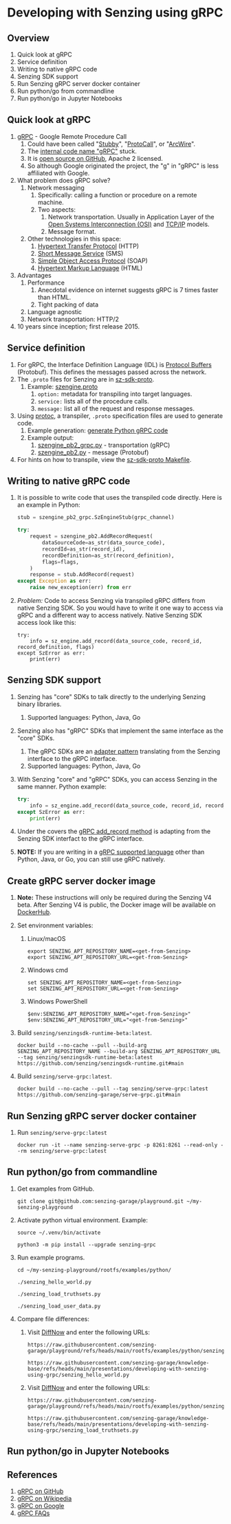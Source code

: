 # Developing with Senzing using gRPC

## Overview

1. Quick look at gRPC
1. Service definition
1. Writing to native gRPC code
1. Senzing SDK support
1. Run Senzing gRPC server docker container
1. Run python/go from commandline
1. Run python/go in Jupyter Notebooks

## Quick look at gRPC

1. [gRPC] - Google Remote Procedure Call
    1. Could have been called "[Stubby]", "[ProtoCall]", or "[ArcWire]".
    1. The [internal code name "gRPC"] stuck.
    1. It is [open source on GitHub], Apache 2 licensed.
    1. So although Google originated the project, the "g" in "gRPC" is less affiliated with Google.
1. What problem does gRPC solve?
    1. Network messaging
        1. Specifically: calling a function or procedure on a remote machine.
        1. Two aspects:
            1. Network transportation.
               Usually in Application Layer of the [Open Systems Interconnection (OSI)] and [TCP/IP] models.
            1. Message format.
    1. Other technologies in this space:
        1. [Hypertext Transfer Protocol] (HTTP)
        1. [Short Message Service] (SMS)
        1. [Simple Object Access Protocol] (SOAP)
        1. [Hypertext Markup Language] (HTML)
1. Advantages
    1. Performance
        1. Anecdotal evidence on internet suggests gRPC is 7 times faster than HTML.
        1. Tight packing of data
    1. Language agnostic
    1. Network transportation: HTTP/2
1. 10 years since inception; first release 2015.

## Service definition

1. For gRPC, the Interface Definition Language (IDL) is [Protocol Buffers] (Protobuf).
   This defines the messages passed across the network.
1. The `.proto` files for Senzing are in [sz-sdk-proto].
    1. Example: [szengine.proto]
       1. `option:` metadata for transpiling into target languages.
       1. `service:` lists all of the procedure calls.
       1. `message:` list all of the request and response messages.
1. Using [protoc], a transpiler, `.proto` specification files are used to generate code.
    1. Example generation: [generate Python gRPC code]
    1. Example output:
        1. [szengine_pb2_grpc.py] - transportation (gRPC)
        1. [szengine_pb2.py] - message (Protobuf)
1. For hints on how to transpile, view the [sz-sdk-proto Makefile].

## Writing to native gRPC code

1. It is possible to write code that uses the transpiled code directly.
   Here is an example in Python:

    ```python
    stub = szengine_pb2_grpc.SzEngineStub(grpc_channel)

    try:
        request = szengine_pb2.AddRecordRequest(
            dataSourceCode=as_str(data_source_code),
            recordId=as_str(record_id),
            recordDefinition=as_str(record_definition),
            flags=flags,
        )
        response = stub.AddRecord(request)
    except Exception as err:
        raise new_exception(err) from err
    ```

1. *Problem:*  Code to access Senzing via transpiled gRPC differs from native Senzing SDK.
   So you would have to write it one way to access via gRPC and a different way to access natively.
   Native Senzing SDK access look like this:

    ```console
    try:
        info = sz_engine.add_record(data_source_code, record_id, record_definition, flags)
    except SzError as err:
        print(err)
    ```

## Senzing SDK support

1. Senzing has "core" SDKs to talk directly to the underlying Senzing binary libraries.
    1. Supported languages:  Python, Java, Go
1. Senzing also has "gRPC" SDKs that implement the same interface as the "core" SDKs.
    1. The gRPC SDKs are an [adapter pattern] translating from the Senzing interface to the gRPC interface.
    1. Supported languages:  Python, Java, Go
1. With Senzing "core" and "gRPC" SDKs, you can access Senzing in the same manner.
   Python example:

    ```python
    try:
        info = sz_engine.add_record(data_source_code, record_id, record_definition, flags)
    except SzError as err:
        print(err)
    ```

1. Under the covers the [gRPC add_record method] is adapting from the Senzing SDK interfact to the gRPC interface.

1. **NOTE:** If you are writing in a [gRPC supported language] other than Python, Java, or Go, you can still use gRPC natively.

## Create gRPC server docker image

1. **Note:** These instructions will only be required during the Senzing V4 beta.
   After Senzing V4 is public, the Docker image will be available on [DockerHub].
1. Set environment variables:
    1. Linux/macOS

        ```console
        export SENZING_APT_REPOSITORY_NAME=<get-from-Senzing>
        export SENZING_APT_REPOSITORY_URL=<get-from-Senzing>
        ```

    1. Windows cmd

        ```console
        set SENZING_APT_REPOSITORY_NAME=<get-from-Senzing>
        set SENZING_APT_REPOSITORY_URL=<get-from-Senzing>
        ```

    1. Windows PowerShell

        ```console
        $env:SENZING_APT_REPOSITORY_NAME="<get-from-Senzing>"
        $env:SENZING_APT_REPOSITORY_URL="<get-from-Senzing>"
        ```

1. Build `senzing/senzingsdk-runtime-beta:latest`.

    ```console
    docker build --no-cache --pull --build-arg SENZING_APT_REPOSITORY_NAME --build-arg SENZING_APT_REPOSITORY_URL --tag senzing/senzingsdk-runtime-beta:latest https://github.com/senzing/senzingsdk-runtime.git#main
    ```

1. Build `senzing/serve-grpc:latest`.

    ```console
    docker build --no-cache --pull --tag senzing/serve-grpc:latest https://github.com/senzing-garage/serve-grpc.git#main
    ```

## Run Senzing gRPC server docker container

1. Run `senzing/serve-grpc:latest`

    ```console
    docker run -it --name senzing-serve-grpc -p 8261:8261 --read-only --rm senzing/serve-grpc:latest
    ```

## Run python/go from commandline

1. Get examples from GitHub.

    ```console
    git clone git@github.com:senzing-garage/playground.git ~/my-senzing-playground
    ```

1. Activate python virtual environment.
   Example:

    ```console
    source ~/.venv/bin/activate
    ```

    ```console
    python3 -m pip install --upgrade senzing-grpc
    ```

1. Run example programs.

    ```console
    cd ~/my-senzing-playground/rootfs/examples/python/
    ```

    ```console
    ./senzing_hello_world.py
    ```

    ```console
    ./senzing_load_truthsets.py
    ```

    ```console
    ./senzing_load_user_data.py
    ```

1. Compare file differences:
    1. Visit [DiffNow] and enter the following URLs:

        ```console
        https://raw.githubusercontent.com/senzing-garage/playground/refs/heads/main/rootfs/examples/python/senzing_hello_world.py
        ```

        ```console
        https://raw.githubusercontent.com/senzing-garage/knowledge-base/refs/heads/main/presentations/developing-with-senzing-using-grpc/senzing_hello_world.py
        ```

    1. Visit [DiffNow] and enter the following URLs:

        ```console
        https://raw.githubusercontent.com/senzing-garage/playground/refs/heads/main/rootfs/examples/python/senzing_load_truthsets.py
        ```

        ```console
        https://raw.githubusercontent.com/senzing-garage/knowledge-base/refs/heads/main/presentations/developing-with-senzing-using-grpc/senzing_load_truthsets.py
        ```

## Run python/go in Jupyter Notebooks

## References

1. [gRPC on GitHub]
1. [gRPC on Wikipedia]
1. [gRPC on Google]
1. [gRPC FAQs]

[adapter pattern]: https://en.wikipedia.org/wiki/Adapter_pattern
[ArcWire]: https://youtu.be/5dMK5OW6WSw?t=333
[DiffNow]: https://www.diffnow.com/compare-urls
[DockerHub]: https://hub.docker.com/
[generate Python gRPC code]: https://grpc.io/docs/languages/python/quickstart/#generate-grpc-code
[gRPC add_record method]: https://github.com/senzing-garage/sz-sdk-python-grpc/blob/4731a2ec428f3c3265e10aacb8b3e813067292c6/src/senzing_grpc/szengine.py#L77-L94
[gRPC FAQs]: https://grpc.io/docs/what-is-grpc/faq/
[gRPC on GitHub]: https://github.com/grpc/
[gRPC on Google]: https://opensource.google/projects/grpc
[gRPC on Wikipedia]: https://en.wikipedia.org/wiki/GRPC
[gRPC supported language]: https://grpc.io/docs/languages/
[gRPC]: https://grpc.io
[Hypertext Markup Language]: https://en.wikipedia.org/wiki/HTML
[Hypertext Transfer Protocol]: https://en.wikipedia.org/wiki/HTTP
[internal code name "gRPC"]: https://youtu.be/5dMK5OW6WSw?t=276
[open source on GitHub]: https://github.com/grpc/grpc
[Open Systems Interconnection (OSI)]: https://en.wikipedia.org/wiki/OSI_model
[protoc]: https://grpc.io/docs/protoc-installation/
[ProtoCall]: https://youtu.be/5dMK5OW6WSw?t=318
[Protocol Buffers]: https://protobuf.dev/
[Short Message Service]: https://en.wikipedia.org/wiki/SMS
[Simple Object Access Protocol]: https://en.wikipedia.org/wiki/SOAP
[Stubby]: https://youtu.be/5dMK5OW6WSw?t=98
[sz-sdk-proto Makefile]: https://github.com/senzing-garage/sz-sdk-proto/blob/main/Makefile
[sz-sdk-proto]: https://github.com/senzing-garage/sz-sdk-proto
[szengine_pb2_grpc.py]: https://github.com/senzing-garage/sz-sdk-proto/blob/main/example_generated_source_code/python/szengine/szengine_pb2_grpc.py
[szengine_pb2.py]: https://github.com/senzing-garage/sz-sdk-proto/blob/main/example_generated_source_code/python/szengine/szengine_pb2.py
[szengine.proto]: https://github.com/senzing-garage/sz-sdk-proto/blob/main/szengine.proto
[TCP/IP]: https://en.wikipedia.org/wiki/Internet_protocol_suite
